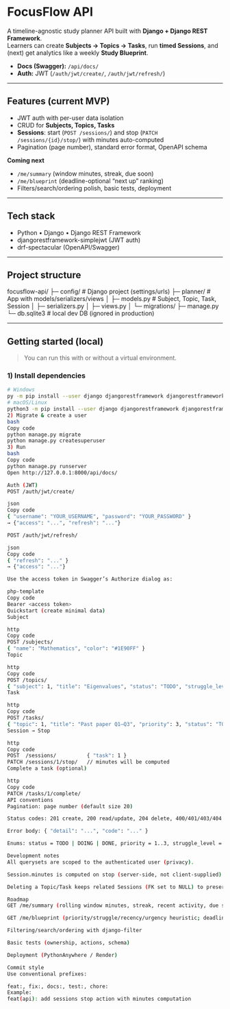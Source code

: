 # FocusFlow API

A timeline-agnostic study planner API built with **Django + Django REST Framework**.  
Learners can create **Subjects → Topics → Tasks**, run **timed Sessions**, and (next) get analytics like a weekly **Study Blueprint**.

- **Docs (Swagger):** `/api/docs/`
- **Auth:** JWT (`/auth/jwt/create/`, `/auth/jwt/refresh/`)

---

## Features (current MVP)
- JWT auth with per-user data isolation
- CRUD for **Subjects, Topics, Tasks**
- **Sessions**: start (`POST /sessions/`) and stop (`PATCH /sessions/{id}/stop/`) with minutes auto-computed
- Pagination (page number), standard error format, OpenAPI schema

**Coming next**
- `/me/summary` (window minutes, streak, due soon)
- `/me/blueprint` (deadline-optional “next up” ranking)
- Filters/search/ordering polish, basic tests, deployment

---

## Tech stack
- Python • Django • Django REST Framework
- djangorestframework-simplejwt (JWT auth)
- drf-spectacular (OpenAPI/Swagger)

---

## Project structure
focusflow-api/
├─ config/ # Django project (settings/urls)
├─ planner/ # App with models/serializers/views
│ ├─ models.py # Subject, Topic, Task, Session
│ ├─ serializers.py
│ ├─ views.py
│ └─ migrations/
├─ manage.py
└─ db.sqlite3 # local dev DB (ignored in production)

---

## Getting started (local)

> You can run this with or without a virtual environment.  

### 1) Install dependencies
```bash
# Windows
py -m pip install --user django djangorestframework djangorestframework-simplejwt drf-spectacular
# macOS/Linux
python3 -m pip install --user django djangorestframework djangorestframework-simplejwt drf-spectacular
2) Migrate & create a user
bash
Copy code
python manage.py migrate
python manage.py createsuperuser
3) Run
bash
Copy code
python manage.py runserver
Open http://127.0.0.1:8000/api/docs/

Auth (JWT)
POST /auth/jwt/create/

json
Copy code
{ "username": "YOUR_USERNAME", "password": "YOUR_PASSWORD" }
→ {"access": "...", "refresh": "..."}

POST /auth/jwt/refresh/

json
Copy code
{ "refresh": "..." }
→ {"access": "..."}

Use the access token in Swagger’s Authorize dialog as:

php-template
Copy code
Bearer <access token>
Quickstart (create minimal data)
Subject

http
Copy code
POST /subjects/
{ "name": "Mathematics", "color": "#1E90FF" }
Topic

http
Copy code
POST /topics/
{ "subject": 1, "title": "Eigenvalues", "status": "TODO", "struggle_level": 2 }
Task

http
Copy code
POST /tasks/
{ "topic": 1, "title": "Past paper Q1–Q3", "priority": 3, "status": "TODO" }
Session → Stop

http
Copy code
POST  /sessions/          { "task": 1 }
PATCH /sessions/1/stop/   // minutes will be computed
Complete a task (optional)

http
Copy code
PATCH /tasks/1/complete/
API conventions
Pagination: page number (default size 20)

Status codes: 201 create, 200 read/update, 204 delete, 400/401/403/404 errors

Error body: { "detail": "...", "code": "..." }

Enums: status = TODO | DOING | DONE, priority = 1..3, struggle_level = 0..3

Development notes
All querysets are scoped to the authenticated user (privacy).

Session.minutes is computed on stop (server-side, not client-supplied).

Deleting a Topic/Task keeps related Sessions (FK set to NULL) to preserve history.

Roadmap
GET /me/summary (rolling window minutes, streak, recent activity, due soon)

GET /me/blueprint (priority/struggle/recency/urgency heuristic; deadline-optional)

Filtering/search/ordering with django-filter

Basic tests (ownership, actions, schema)

Deployment (PythonAnywhere / Render)

Commit style
Use conventional prefixes:

feat:, fix:, docs:, test:, chore:
Example:
feat(api): add sessions stop action with minutes computation

